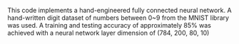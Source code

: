 This code implements a hand-engineered fully connected neural network. A hand-written digit dataset of numbers between 0~9 from the MNIST library was used. A training and testing accuracy of approximately 85% was achieved with a neural network layer dimension of (784, 200, 80, 10)
